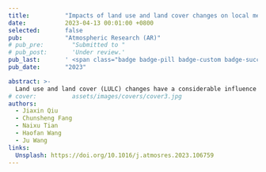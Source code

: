 ```yaml
---
title:          "Impacts of land use and land cover changes on local meteorology and PM2.5 concentrations in Changchun, Northeast China"
date:           2023-04-13 00:01:00 +0800
selected:       false
pub:            "Atmospheric Research (AR)"
# pub_pre:        "Submitted to "
# pub_post:       'Under review.'
pub_last:       ' <span class="badge badge-pill badge-custom badge-success">Spotlight</span>'
pub_date:       "2023"

abstract: >-
  Land use and land cover (LULC) changes have a considerable influence on the surface energy balance, altering regional meteorology and air quality. However, this impact is not quantified in Changchun, an important city in the old industrial base of Northeast China. In this study, based on the Weather Research and Forecasting-Community Multiscale Air Quality (WRF-CMAQ) model, the LULC2017 (LULC data in 2017) and LULC2001 (LULC data in 2001) scenarios were simulated for January and July 2017, respectively, to assess the impact of LULC changes on meteorology and fine particulate matter (PM2.5) concentrations in Changchun. The results show that the sensible heat flux in the urban expansion area (UEA) increased during the daytime, reaching a maximum value of 154 W/m² and 162 W/m², respectively, while the latent heat flux decreased during the daytime, reaching a maximum value of 22.84 W/m² and 180.75 W/m², respectively. Consequently, 2 m temperature (T2) increased by 4 °C and 3 °C, respectively; 10 m wind speed (WS10) increased by 1.05 m/s and 1.60 m/s, respectively; and planetary boundary layer height (PBLH) increased by 100 m and 117 m, respectively. These variations in meteorological factors can substantially impact the spatial distribution of air pollutants. In the UEA, PM2.5 concentrations decreased by 34 μg/m³ and 20 μg/m³ in January and July, respectively. The change in SO4²⁻ accounted for approximately 25% of the total concentration change of PM2.5, with a decrease of approximately 5–6 μg/m³ during the nighttime in January. Secondary organic aerosol (SOA) formed from biogenic volatile organic compounds (BVOC) precursors (BSOA) slightly decreased owing to the reduction in croplands dominated by green vegetation. Meanwhile, PM2.5 concentrations in the surrounding areas of the UEA increased significantly in January. The results of the process analysis based on the CMAQ model indicate that the main reason for the spatial variation of PM2.5 concentrations is the enhancement of transport and diffusion in the horizontal and vertical directions in the UEA. In January, the negative contribution of vertical advection (ZADV) and horizontal advection (HADV) processes to PM2.5 in the UEA increased by 25 μg/m³ and 40 μg/m³, respectively. Vertical diffusion (VDIF) process caused an increase in PM2.5 diffusion by 40 μg/m³ and 16 μg/m³ during the daytime and nighttime in the UEA, respectively. In July, the negative contribution of VDIF and HADV processes to PM2.5 increased by 40 μg/m³ and 32 μg/m³ during the nighttime in the UEA, respectively.
# cover:          assets/images/covers/cover3.jpg
authors:
  - Jiaxin Qiu
  - Chunsheng Fang
  - Naixu Tian
  - Haofan Wang
  - Ju Wang
links:
  Unsplash: https://doi.org/10.1016/j.atmosres.2023.106759
---
```

